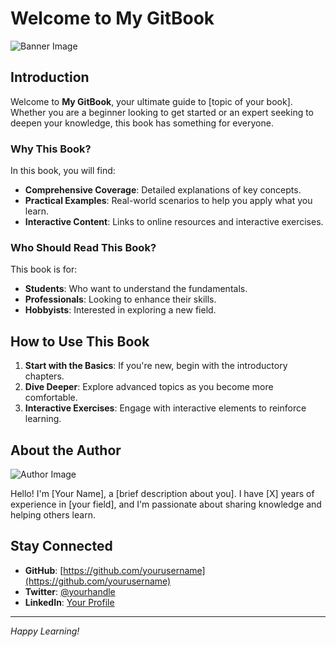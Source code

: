 # Welcome to My GitBook

![Banner Image](https://example.com/banner.jpg)

## Introduction

Welcome to **My GitBook**, your ultimate guide to [topic of your book]. Whether you are a beginner looking to get started or an expert seeking to deepen your knowledge, this book has something for everyone.

### Why This Book?

In this book, you will find:
- **Comprehensive Coverage**: Detailed explanations of key concepts.
- **Practical Examples**: Real-world scenarios to help you apply what you learn.
- **Interactive Content**: Links to online resources and interactive exercises.

### Who Should Read This Book?

This book is for:
- **Students**: Who want to understand the fundamentals.
- **Professionals**: Looking to enhance their skills.
- **Hobbyists**: Interested in exploring a new field.

## How to Use This Book

1. **Start with the Basics**: If you're new, begin with the introductory chapters.
2. **Dive Deeper**: Explore advanced topics as you become more comfortable.
3. **Interactive Exercises**: Engage with interactive elements to reinforce learning.

## About the Author

![Author Image](https://example.com/author.jpg)

Hello! I'm [Your Name], a [brief description about you]. I have [X] years of experience in [your field], and I'm passionate about sharing knowledge and helping others learn.

## Stay Connected

- **GitHub**: [https://github.com/yourusername](https://github.com/yourusername)
- **Twitter**: [@yourhandle](https://twitter.com/yourhandle)
- **LinkedIn**: [Your Profile](https://linkedin.com/in/yourprofile)

---

*Happy Learning!*

